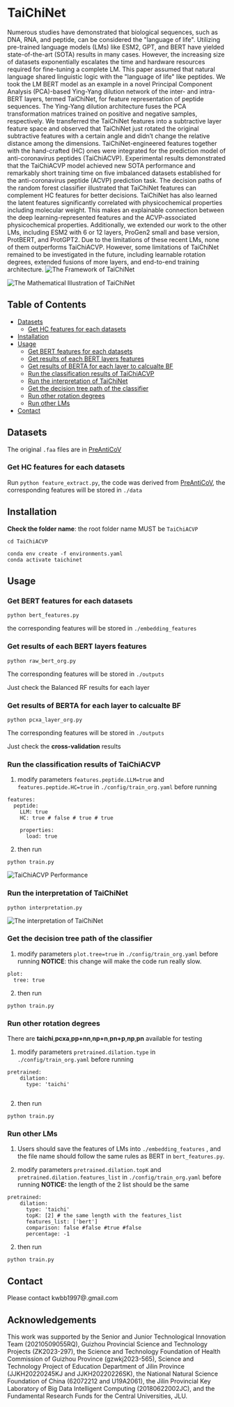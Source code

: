# TaiChiNet

Numerous studies have demonstrated that biological sequences, such as DNA, RNA, and peptide, can be considered the "language of life". Utilizing pre-trained language models (LMs) like ESM2, GPT, and BERT have yielded state-of-the-art (SOTA) results in many cases. However, the increasing size of datasets exponentially escalates the time and hardware resources required for fine-tuning a complete LM. This paper assumed that natural language shared linguistic logic with the "language of life" like peptides. We took the LM BERT model as an example in a novel Principal Component Analysis (PCA)-based Ying-Yang dilution network of the inter- and intra-BERT layers, termed TaiChiNet, for feature representation of peptide sequences. The Ying-Yang dilution architecture fuses the PCA transformation matrices trained on positive and negative samples, respectively. We transferred the TaiChiNet features into a subtractive layer feature space and observed that TaiChiNet just rotated the original subtractive features with a certain angle and didn’t change the relative distance among the dimensions. TaiChiNet-engineered features together with the hand-crafted (HC) ones were integrated for the prediction model of anti-coronavirus peptides (TaiChiACVP). Experimental results demonstrated that the TaiChiACVP model achieved new SOTA performance and remarkably short training time on five imbalanced datasets established for the anti-coronavirus peptide (ACVP) prediction task. The decision paths of the random forest classifier illustrated that TaiChiNet features can complement HC features for better decisions. TaiChiNet has also learned the latent features significantly correlated with physicochemical properties including molecular weight. This makes an explainable connection between the deep learning-represented features and the ACVP-associated physicochemical properties. Additionally, we extended our work to the other LMs, including ESM2 with 6 or 12 layers, ProGen2 small and base version, ProtBERT, and ProtGPT2. Due to the limitations of these recent LMs, none of them outperforms TaiChiACVP. However, some limitations of TaiChiNet remained to be investigated in the future, including learnable rotation degrees, extended fusions of more layers, and end-to-end training architecture. 
![The Framework of TaiChiNet](images/taichinet.png)


![The Mathematical Illustration of TaiChiNet](images/mathematical.png)



## Table of Contents

- [Datasets](#datasets)
  - [Get HC features for each datasets](#Get-HC-features-for-each-datasets)
- [Installation](#installation)
- [Usage](#usage)
  - [Get BERT features for each datasets](#Get-BERT-features-for-each-datasets)
  - [Get results of each BERT layers features](#Get-results-of-each-BERT-layers-features)
  - [Get results of BERTA for each layer to calcualte BF](#Get-results-of-BERTA-for-each-layer-to-calcualte-BF)
  - [Run the classification results of TaiChiACVP](#Run-the-classification-results-of-TaiChiACVP)
  - [Run the interpretation of TaiChiNet](#Run-the-interpretation-of-TaiChiNet)
  - [Get the decision tree path of the classifier](#Get-the-decision-tree-path-of-the-classifier)
  - [Run other rotation degrees](#Run-other-rotation-degrees)
  - [Run other LMs](#Run-other-LMs)
- [Contact](#contact)

## Datasets

The original `.faa` files are in [PreAntiCoV](https://github.com/poncey/PreAntiCoV/tree/master/data)

### Get HC features for each datasets

Run `python feature_extract.py`, the code was derived from [PreAntiCoV](https://github.com/poncey/PreAntiCoV/tree/master/data), the corresponding features will be stored in `./data`

## Installation

**Check the folder name**: the root folder name MUST be `TaiChiACVP`
```
cd TaiChiACVP
```
```
conda env create -f environments.yaml
conda activate taichinet
```
## Usage

### Get BERT features for each datasets

`python bert_features.py`

the corresponding features will be stored in `./embedding_features`
### Get results of each BERT layers features

```
python raw_bert_org.py
```
The corresponding features will be stored in `./outputs`


Just check the Balanced RF results for each layer


### Get results of BERTA for each layer to calcualte BF

```
python pcxa_layer_org.py
```
The corresponding features will be stored in `./outputs`


Just check the **cross-validation** results 

### Run the classification results of TaiChiACVP

1. modify parameters `features.peptide.LLM=true` and `features.peptide.HC=true` in `./config/train_org.yaml` before running
```
features:
  peptide:
    LLM: true
    HC: true # false # true # true
    
    properties:
      load: true
```
2. then run
```
python train.py
```
![TaiChiACVP Performance](images/TaiChiACVP-performance.png)
### Run the interpretation of TaiChiNet
```
python interpretation.py
```
![The interpretation of TaiChiNet](images/show_interpret.png)
### Get the decision tree path of the classifier
1. modify parameters `plot.tree=true`  in `./config/train_org.yaml` before running
**NOTICE**:  this change will make the code run really slow.
```
plot:
  tree: true 
```
2. then run
```
python train.py
```
### Run other rotation degrees

There are **taichi**,**pcxa**,**pp+nn**,**np+n**,**pn+p**,**np**,**pn** available for testing

1. modify parameters `pretrained.dilation.type`  in `./config/train_org.yaml` before running
```
pretrained:
    dilation: 
      type: 'taichi' 
      
```
2. then run
```
python train.py
```

### Run other LMs

1. Users should save the features of LMs into `./embedding_features` , and the file name should follow the same rules as BERT in `bert_features.py`.

1. modify parameters `pretrained.dilation.topK` and `pretrained.dilation.features_list` in `./config/train_org.yaml` before running
**NOTICE:** the length of the 2 list should be the same
```
pretrained:
    dilation: 
      type: 'taichi'
      topK: [2] # the same length with the features_list 
      features_list: ['bert']
      comparison: false #false #true #false
      percentage: -1
```
2. then run
```
python train.py
```



## Contact

Please contact kwbb1997@.gmail.com

## Acknowledgements

This work was supported by the Senior and Junior Technological Innovation Team (20210509055RQ), Guizhou Provincial Science and Technology Projects (ZK2023-297), the Science and Technology Foundation of Health Commission of Guizhou Province (gzwkj2023-565), Science and Technology Project of Education Department of Jilin Province (JJKH20220245KJ and JJKH20220226SK), the National Natural Science Foundation of China (62072212 and U19A2061), the Jilin Provincial Key Laboratory of Big Data Intelligent Computing (20180622002JC), and the Fundamental Research Funds for the Central Universities, JLU.

